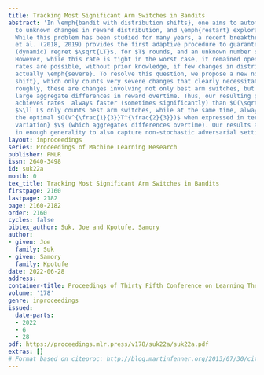 ```yaml
---
title: Tracking Most Significant Arm Switches in Bandits
abstract: 'In \emph{bandit with distribution shifts}, one aims to automatically adapt
  to unknown changes in reward distribution, and \emph{restart} exploration when necessary.
  While this problem has been studied for many years, a recent breakthrough of Auer
  et al. (2018, 2019) provides the first adaptive procedure to guarantee an optimal
  (dynamic) regret $\sqrt{LT}$, for $T$ rounds, and an unknown number $L$ of changes.
  However, while this rate is tight in the worst case, it remained open whether faster
  rates are possible, without prior knowledge, if few changes in distribution are
  actually \emph{severe}. To resolve this question, we propose a new notion of \emph{significant
  shift}, which only counts very severe changes that clearly necessitate a restart:
  roughly, these are changes involving not only best arm switches, but also involving
  large aggregate differences in reward overtime. Thus, our resulting procedure adaptively
  achieves rates  always faster (sometimes significantly) than $O(\sqrt{ST})$, where
  $S\ll L$ only counts best arm switches, while at the same time, always faster than
  the optimal $O(V^{\frac{1}{3}}T^{\frac{2}{3}})$ when expressed in terms of \emph{total
  variation} $V$ (which aggregates differences overtime). Our results are expressed
  in enough generality to also capture non-stochastic adversarial settings.'
layout: inproceedings
series: Proceedings of Machine Learning Research
publisher: PMLR
issn: 2640-3498
id: suk22a
month: 0
tex_title: Tracking Most Significant Arm Switches in Bandits
firstpage: 2160
lastpage: 2182
page: 2160-2182
order: 2160
cycles: false
bibtex_author: Suk, Joe and Kpotufe, Samory
author:
- given: Joe
  family: Suk
- given: Samory
  family: Kpotufe
date: 2022-06-28
address:
container-title: Proceedings of Thirty Fifth Conference on Learning Theory
volume: '178'
genre: inproceedings
issued:
  date-parts:
  - 2022
  - 6
  - 28
pdf: https://proceedings.mlr.press/v178/suk22a/suk22a.pdf
extras: []
# Format based on citeproc: http://blog.martinfenner.org/2013/07/30/citeproc-yaml-for-bibliographies/
---
```

